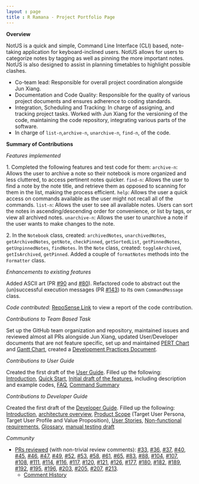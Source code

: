 ```yaml
---
layout : page
title : R Ramana - Project Portfolio Page
---
```


<!-- @@author r-ramana -->
**Overview**

NotUS is a quick and simple, Command Line Interface (CLI) based, note-taking application for keyboard-inclined users. NotUS allows for users to categorize notes by tagging as well as pinning the more important notes. NotUS is also designed to assist in planning timetables to highlight possible clashes.

- Co-team lead: Responsible for overall project coordination alongside Jun Xiang.
- Documentation and Code Quality: Responsible for the quality of various project documents and ensures adherence to coding standards.
- Integration, Scheduling and Tracking: In charge of assigning, and tracking project tasks. Worked with Jun Xiang for the versioning of the code, maintaining the code repository, integrating various parts of the software.
- In charge of `list-n`,`archive-n`, `unarchive-n`, `find-n`, of the code.

**Summary of Contributions**

*Features implemented*

1\. Completed the following features and test code for them:
`archive-n`: Allows the user to archive a note so their notebook is more organized and less cluttered, to access pertinent notes quicker. `find-n`: Allows the user to find a note by the note title, and retrieve them as opposed to scanning for them in the list, making the process efficient. `help`: Allows the user a quick access on commands available  as the user might not recall all of the commands. `list-n`: Allows the user to see all available notes. Users can sort the notes in ascending/descending order for convenience, or list by tags, or view all archived notes. `unarchive-n`: Allows the user to unarchive a note if the user wants to make changes to the note.

2\. In the `Notebook` class, created: `archivedNotes`, `unarchivedNotes`, `getArchivedNotes`, `getNote`, `checkPinned`, `getSortedList`, `getPinnedNotes`, `getUnpinnedNotes`, `findNotes`. In the `Note` class, created: `toggleArchived`, `getIsArchived`, `getPinned`. Added a couple of `formatNotes` methods into the `Formatter` class.

*Enhancements to existing features*

<div style="page-break-after: always;"></div>

Added ASCII art (PR [#90](https://github.com/AY2021S1-CS2113-T13-1/tp/pull/90) and [#80](https://github.com/AY2021S1-CS2113-T13-1/tp/pull/80)). Refactored code to abstract out the (un)successful execution messages (PR [#143](https://github.com/AY2021S1-CS2113-T13-1/tp/pull/143)) to its own `CommandMessage` class.

*Code contributed*: [RepoSense Link](https://nus-cs2113-ay2021s1.github.io/tp-dashboard/#breakdown=true&search=r-ramana&sort=groupTitle&sortWithin=title&since=2020-09-27&timeframe=commit&mergegroup=&groupSelect=groupByRepos&checkedFileTypes=docs~functional-code~test-code~other) to view a report of the code contribution.

*Contributions to Team Based Task*

Set up the GitHub team organization and repository, maintained issues and reviewed almost all PRs alongside Jun Xiang, updated User/Developer documents that are not feature specific, set up and maintained [PERT Chart](https://github.com/AY2021S1-CS2113-T13-1/tp/blob/master/docs/DevelopmentPractices.md#pert) and [Gantt Chart](https://github.com/AY2021S1-CS2113-T13-1/tp/blob/master/docs/DevelopmentPractices.md#pert), created a [Development Practices Document](https://github.com/AY2021S1-CS2113-T13-1/tp/blob/master/docs/DevelopmentPractices.md).

*Contributions to User Guide*

Created the first draft of the [User Guide](https://github.com/AY2021S1-CS2113-T13-1/tp/blob/master/docs/UserGuide.md). Filled up the following: [Introduction](https://github.com/AY2021S1-CS2113-T13-1/tp/pull/89), [Quick Start](https://github.com/AY2021S1-CS2113-T13-1/tp/pull/89), [Initial draft of the features](https://github.com/AY2021S1-CS2113-T13-1/tp/pull/89), including description and example codes, [FAQ](https://github.com/AY2021S1-CS2113-T13-1/tp/pull/89), [Command Summary](https://github.com/AY2021S1-CS2113-T13-1/tp/pull/89)

*Contributions to Developer Guide*

Created the first draft of the [Developer Guide](https://github.com/AY2021S1-CS2113-T13-1/tp/blob/master/docs/DeveloperGuide.md). Filled up the following: [Introduction](https://github.com/AY2021S1-CS2113-T13-1/tp/pull/55), [architecture overview](https://github.com/AY2021S1-CS2113-T13-1/tp/pull/89), [Product Scope](https://github.com/AY2021S1-CS2113-T13-1/tp/pull/55) (Target User Persona, Target User Profile and Value Proposition), [User Stories](https://github.com/AY2021S1-CS2113-T13-1/tp/pull/55), [Non-functional requirements](https://github.com/AY2021S1-CS2113-T13-1/tp/pull/103), [Glossary](https://github.com/AY2021S1-CS2113-T13-1/tp/pull/103), [manual testing draft](https://github.com/AY2021S1-CS2113-T13-1/tp/pull/119)

*Community*

- [PRs reviewed](https://github.com/AY2021S1-CS2113-T13-1/tp/pulls?q=is%3Apr+is%3Aclosed) (with non-trivial review comments): [#33](https://github.com/AY2021S1-CS2113-T13-1/tp/pull/33), [#36](https://github.com/AY2021S1-CS2113-T13-1/tp/pull/36), [#37](https://github.com/AY2021S1-CS2113-T13-1/tp/pull/37), [#40](https://github.com/AY2021S1-CS2113-T13-1/tp/pull/40), [#45](https://github.com/AY2021S1-CS2113-T13-1/tp/pull/45), [#46](https://github.com/AY2021S1-CS2113-T13-1/tp/pull/46), [#47](https://github.com/AY2021S1-CS2113-T13-1/tp/pull/47), [#49](https://github.com/AY2021S1-CS2113-T13-1/tp/pull/49), [#52](https://github.com/AY2021S1-CS2113-T13-1/tp/pull/52), [#53](https://github.com/AY2021S1-CS2113-T13-1/tp/pull/53), [#58](https://github.com/AY2021S1-CS2113-T13-1/tp/pull/58), [#61](https://github.com/AY2021S1-CS2113-T13-1/tp/pull/61), [#65](https://github.com/AY2021S1-CS2113-T13-1/tp/pull/65), [#83](https://github.com/AY2021S1-CS2113-T13-1/tp/pull/83), [#88](https://github.com/AY2021S1-CS2113-T13-1/tp/pull/88), [#104](https://github.com/AY2021S1-CS2113-T13-1/tp/pull/104), [#107](https://github.com/AY2021S1-CS2113-T13-1/tp/pull/107), [#108](https://github.com/AY2021S1-CS2113-T13-1/tp/pull/108), [#111](https://github.com/AY2021S1-CS2113-T13-1/tp/pull/111), [#114](https://github.com/AY2021S1-CS2113-T13-1/tp/pull/114), [#116](https://github.com/AY2021S1-CS2113-T13-1/tp/pull/116), [#117](https://github.com/AY2021S1-CS2113-T13-1/tp/pull/117), [#120](https://github.com/AY2021S1-CS2113-T13-1/tp/pull/120), [#121](https://github.com/AY2021S1-CS2113-T13-1/tp/pull/121), [#126](https://github.com/AY2021S1-CS2113-T13-1/tp/pull/126), [#177](https://github.com/AY2021S1-CS2113-T13-1/tp/pull/177), [#180](https://github.com/AY2021S1-CS2113-T13-1/tp/pull/180), [#182](https://github.com/AY2021S1-CS2113-T13-1/tp/pull/182), [#189](https://github.com/AY2021S1-CS2113-T13-1/tp/pull/189), [#192](https://github.com/AY2021S1-CS2113-T13-1/tp/pull/192), [#195](https://github.com/AY2021S1-CS2113-T13-1/tp/pull/195), [#196](https://github.com/AY2021S1-CS2113-T13-1/tp/pull/196), [#203](https://github.com/AY2021S1-CS2113-T13-1/tp/pull/203), [#205](https://github.com/AY2021S1-CS2113-T13-1/tp/pull/205), [#207](https://github.com/AY2021S1-CS2113-T13-1/tp/pull/207), [#213](https://github.com/AY2021S1-CS2113-T13-1/tp/pull/213).
    - [Comment History](https://nus-cs2113-ay2021s1.github.io/dashboards/contents/tp-comments.html)
